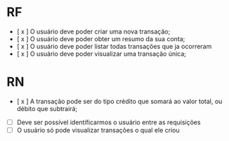 # RF

-  [ x ] O usuário deve poder criar uma nova transação;
-  [ x ] O usuário deve poder obter um resumo da sua conta;
-  [ x ] O usuário deve poder listar todas transações que ja ocorreram
-  [ x ] O usuário deve poder visualizar uma transação única;

# RN

-  [ x ] A transação pode ser do tipo crédito que somará ao valor total, ou débito que subtrairá;
-  [ ] Deve ser possível identificarmos o usuário entre as requisições
-  [ ] O usuário só pode visualizar transações o qual ele criou
